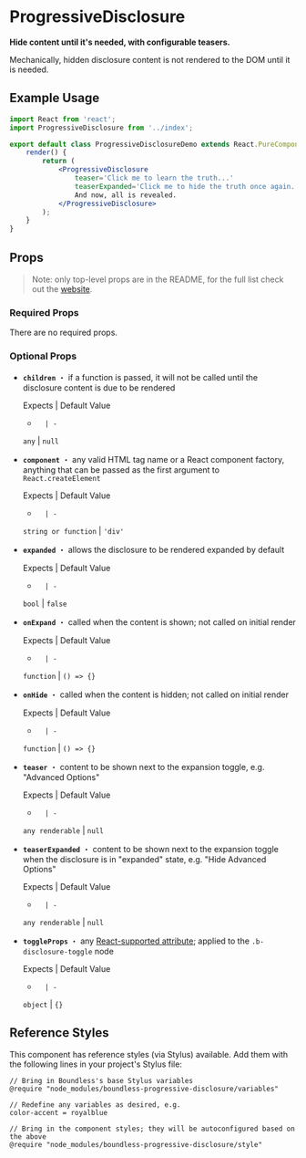 <!---
THIS IS AN AUTOGENERATED FILE. EDIT INDEX.JS INSTEAD.
-->
# ProgressiveDisclosure

__Hide content until it's needed, with configurable teasers.__

Mechanically, hidden disclosure content is not rendered to the DOM until it is needed.

## Example Usage
```jsx
import React from 'react';
import ProgressiveDisclosure from '../index';

export default class ProgressiveDisclosureDemo extends React.PureComponent {
    render() {
        return (
            <ProgressiveDisclosure
                teaser='Click me to learn the truth...'
                teaserExpanded='Click me to hide the truth once again...'>
                And now, all is revealed.
            </ProgressiveDisclosure>
        );
    }
}

```


## Props

> Note: only top-level props are in the README, for the full list check out the [website](http://boundless.js.org/ProgressiveDisclosure#props).

### Required Props

There are no required props.


### Optional Props

- __`children`__ ・ if a function is passed, it will not be called until the disclosure content is due to be rendered

  Expects | Default Value
  -       | -
  `any` | `null`

- __`component`__ ・ any valid HTML tag name or a React component factory, anything that can be passed as the first argument to `React.createElement`

  Expects | Default Value
  -       | -
  `string or function` | `'div'`

- __`expanded`__ ・ allows the disclosure to be rendered expanded by default

  Expects | Default Value
  -       | -
  `bool` | `false`

- __`onExpand`__ ・ called when the content is shown; not called on initial render

  Expects | Default Value
  -       | -
  `function` | `() => {}`

- __`onHide`__ ・ called when the content is hidden; not called on initial render

  Expects | Default Value
  -       | -
  `function` | `() => {}`

- __`teaser`__ ・ content to be shown next to the expansion toggle, e.g. "Advanced Options"

  Expects | Default Value
  -       | -
  `any renderable` | `null`

- __`teaserExpanded`__ ・ content to be shown next to the expansion toggle when the disclosure is in "expanded" state, e.g. "Hide Advanced Options"

  Expects | Default Value
  -       | -
  `any renderable` | `null`

- __`toggleProps`__ ・ any [React-supported attribute](https://facebook.github.io/react/docs/tags-and-attributes.html#html-attributes); applied to the `.b-disclosure-toggle` node

  Expects | Default Value
  -       | -
  `object` | `{}`


## Reference Styles

This component has reference styles (via Stylus) available. Add them with the following lines in your project's Stylus file:

```stylus
// Bring in Boundless's base Stylus variables
@require "node_modules/boundless-progressive-disclosure/variables"

// Redefine any variables as desired, e.g.
color-accent = royalblue

// Bring in the component styles; they will be autoconfigured based on the above
@require "node_modules/boundless-progressive-disclosure/style"
```

